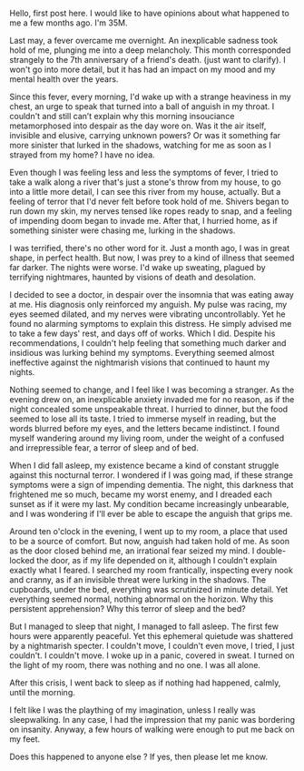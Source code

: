 Hello, first post here. I would like to have opinions about what happened to me a few months ago.
I'm 35M.

Last may, a fever overcame me overnight. An inexplicable sadness took hold of me, plunging me into a deep melancholy. This month corresponded strangely to the 7th anniversary of a friend's death. (just want to clarify). I won't go into more detail, but it has had an impact on my mood and my mental health over the years.

Since this fever, every morning, I'd wake up with a strange heaviness in my chest, an urge to speak that turned into a ball of anguish in my throat. I couldn't and still can’t explain why this morning insouciance metamorphosed into despair as the day wore on. Was it the air itself, invisible and elusive, carrying unknown powers? Or was it something far more sinister that lurked in the shadows, watching for me as soon as I strayed from my home? I have no idea.

Even though I was feeling less and less the symptoms of fever, I tried to take a walk along a river that's just a stone's throw from my house, to go into a little more detail, I can see this river from my house, actually. But a feeling of terror that I'd never felt before took hold of me. Shivers began to run down my skin, my nerves tensed like ropes ready to snap, and a feeling of impending doom began to invade me. After that, I hurried home, as if something sinister were chasing me, lurking in the shadows.

I was terrified, there's no other word for it. Just a month ago, I was in great shape, in perfect health. But now, I was prey to a kind of illness that seemed far darker. The nights were worse. I'd wake up sweating, plagued by terrifying nightmares, haunted by visions of death and desolation.

I decided to see a doctor, in despair over the insomnia that was eating away at me. His diagnosis only reinforced my anguish. My pulse was racing, my eyes seemed dilated, and my nerves were vibrating uncontrollably. Yet he found no alarming symptoms to explain this distress. He simply advised me to take a few days' rest, and days off of works. Which I did.
Despite his recommendations, I couldn't help feeling that something much darker and insidious was lurking behind my symptoms. Everything seemed almost ineffective against the nightmarish visions that continued to haunt my nights.

Nothing seemed to change, and I feel like I was becoming a stranger. As the evening drew on, an inexplicable anxiety invaded me for no reason, as if the night concealed some unspeakable threat. I hurried to dinner, but the food seemed to lose all its taste. I tried to immerse myself in reading, but the words blurred before my eyes, and the letters became indistinct. I found myself wandering around my living room, under the weight of a confused and irrepressible fear, a terror of sleep and of bed.

When I did fall asleep, my existence became a kind of constant struggle against this nocturnal terror. I wondered if I was going mad, if these strange symptoms were a sign of impending dementia. The night, this darkness that frightened me so much, became my worst enemy, and I dreaded each sunset as if it were my last. My condition became increasingly unbearable, and I was wondering if I'll ever be able to escape the anguish that grips me.

Around ten o'clock in the evening, I went up to my room, a place that used to be a source of comfort. But now, anguish had taken hold of me. As soon as the door closed behind me, an irrational fear seized my mind. I double-locked the door, as if my life depended on it, although I couldn't explain exactly what I feared. I searched my room frantically, inspecting every nook and cranny, as if an invisible threat were lurking in the shadows. The cupboards, under the bed, everything was scrutinized in minute detail. Yet everything seemed normal, nothing abnormal on the horizon. Why this persistent apprehension? Why this terror of sleep and the bed?

But I managed to sleep that night, I managed to fall asleep. The first few hours were apparently peaceful. Yet this ephemeral quietude was shattered by a nightmarish specter. I couldn't move, I couldn't even move, I tried, I just couldn't. I couldn't move. I woke up in a panic, covered in sweat. I turned on the light of my room, there was nothing and no one. I was all alone.

After this crisis, I went back to sleep as if nothing had happened, calmly, until the morning.

I felt like I was the plaything of my imagination, unless I really was sleepwalking. In any case, I had the impression that my panic was bordering on insanity. Anyway, a few hours of walking were enough to put me back on my feet.

Does this happened to anyone else ? If yes, then please let me know.